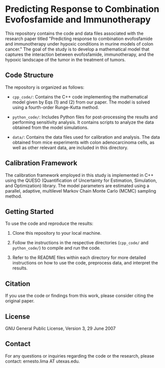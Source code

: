 # Predicting Response to Combination Evofosfamide and Immunotherapy

This repository contains the code and data files associated with the research paper titled "Predicting response to combination evofosfamide and immunotherapy under hypoxic conditions in murine models of colon cancer." The goal of the study is to develop a mathematical model that captures the interaction between evofosfamide, immunotherapy, and the hypoxic landscape of the tumor in the treatment of tumors.

## Code Structure

The repository is organized as follows:

- `cpp_code/`: Contains the C++ code implementing the mathematical model given by Eqs (1) and (2) from our paper. The model is solved using a fourth-order Runge-Kutta method.

- `python_code/`: Includes Python files for post-processing the results and performing sensitivity analysis. It contains scripts to analyze the data obtained from the model simulations.

- `data/`: Contains the data files used for calibration and analysis. The data obtained from mice experiments with colon adenocarcinoma cells, as well as other relevant data, are included in this directory.

## Calibration Framework

The calibration framework employed in this study is implemented in C++ using the QUESO (Quantification of Uncertainty for Estimation, Simulation, and Optimization) library. The model parameters are estimated using a parallel, adaptive, multilevel Markov Chain Monte Carlo (MCMC) sampling method.

## Getting Started

To use the code and reproduce the results:

1. Clone this repository to your local machine.

2. Follow the instructions in the respective directories (`cpp_code/` and `python_code/`) to compile and run the code.

3. Refer to the README files within each directory for more detailed instructions on how to use the code, preprocess data, and interpret the results.

## Citation

If you use the code or findings from this work, please consider citing the original paper.

## License

GNU General Public License, Version 3, 29 June 2007

## Contact

For any questions or inquiries regarding the code or the research, please contact: ernesto.lima AT utexas.edu.
